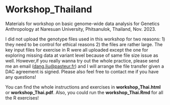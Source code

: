 # Workshop_Thailand
Materials for workshop on basic genome-wide data analysis for Genetics Anthropology at Naresuan University, Phitsanulok, Thailand, Nov. 2023.
  
I did not upload the genotype files used in this workshop for two reasons: 1) they need to be control for ethical reasons 2) the files are rather large. The key input files for exercise in R were all uploaded except the one for exploring missing data at variant level because of same file size issue as well. However,if you really wanna try out the whole practice, please send me an email (dang.liu@pasteur.fr) and I will arrange the file transfer given a DAC agreement is signed. Please also feel free to contact me if you have any questions!

You can find the whole instructions and exercises in __workshop_Thai.html__ or __workshop_Thai.pdf__. Also, you could run the __workshop_Thai.Rmd__ for all the R exercises!  
  

